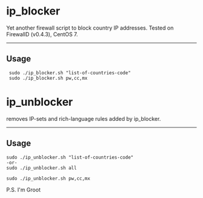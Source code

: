 ip_blocker
===================


Yet another firewall script to block country IP addresses. Tested on FirewallD (v0.4.3), CentOS 7.

----------


Usage
-------------
```{r, engine='bash', count_lines}
 sudo ./ip_blocker.sh "list-of-countries-code"
 sudo ./ip_blocker.sh pw,cc,mx
```

ip_unblocker
===================


removes IP-sets and rich-language rules added by ip_blocker.

----------


Usage
-------------
```{r, engine='bash', count_lines}
sudo ./ip_unblocker.sh "list-of-countries-code"
-or-
sudo ./ip_unblocker.sh all 

sudo ./ip_unblocker.sh pw,cc,mx
```















P.S. I'm Groot

